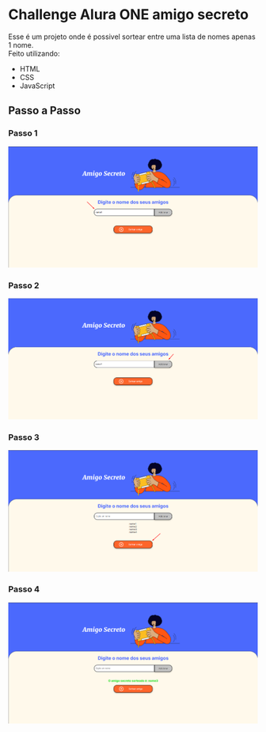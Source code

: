 # **Challenge Alura ONE amigo secreto**
Esse é um projeto onde é possivel sortear entre uma lista de nomes apenas 1 nome.\
Feito utilizando:
+ HTML
+ CSS
+ JavaScript

## **Passo a Passo**

### Passo 1
![passo1](/tutorial/1.png)
### Passo 2
![passo2](/tutorial/2.png)
### Passo 3
![passo3](/tutorial/3.png)
### Passo 4
![passo4](/tutorial/4.png)

